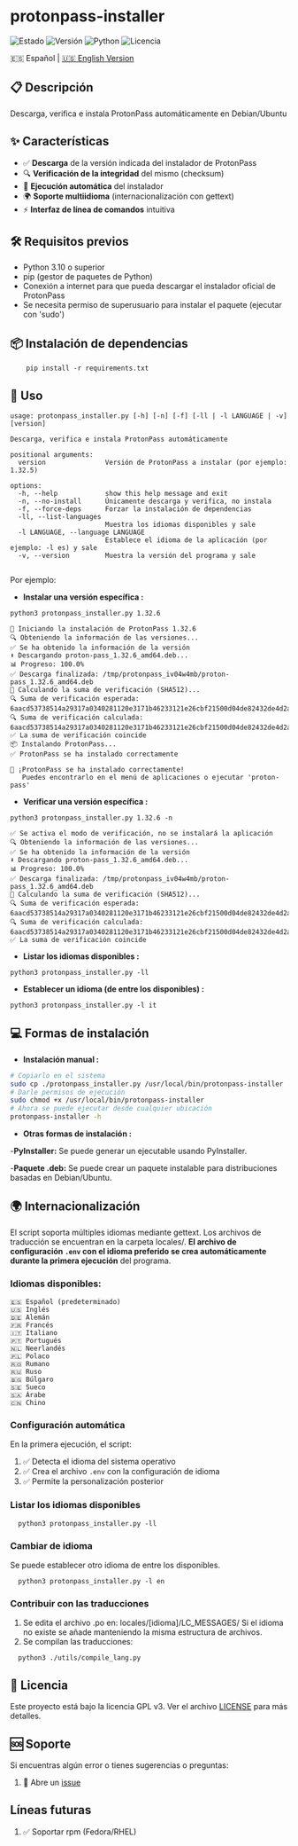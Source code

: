 # protonpass-installer

![Estado](https://img.shields.io/badge/Estado-Estable-yellow?style=for-the-badge)
![Versión](https://img.shields.io/badge/Versión-1.0.0-blue?style=for-the-badge)
![Python](https://img.shields.io/badge/Python-3.10%2B-blue?style=for-the-badge&logo=python)
![Licencia](https://img.shields.io/badge/Licencia-GPL_v3-blue.svg?style=for-the-badge)

  🇪🇸 Español | [🇺🇸 English Version](README_EN.md)

## 📋 Descripción

Descarga, verifica e instala ProtonPass automáticamente en Debian/Ubuntu

## ✨ Características

- ✅ **Descarga** de la versión indicada del instalador de ProtonPass
- 🔍 **Verificación de la integridad** del mismo (checksum)
- 🚀 **Ejecución automática** del instalador
- 🌍 **Soporte multiidioma** (internacionalización con gettext)
- ⚡ **Interfaz de línea de comandos** intuitiva

## 🛠️ Requisitos previos

- Python 3.10 o superior
- pip (gestor de paquetes de Python)
- Conexión a internet para que pueda descargar el instalador oficial de ProtonPass
- Se necesita permiso de superusuario para instalar el paquete (ejecutar con 'sudo')

## 📦 Instalación de dependencias

```
    pip install -r requirements.txt
```

## 🚀 Uso
```
usage: protonpass_installer.py [-h] [-n] [-f] [-ll | -l LANGUAGE | -v] [version]

Descarga, verifica e instala ProtonPass automáticamente

positional arguments:
  version               Versión de ProtonPass a instalar (por ejemplo: 1.32.5)

options:
  -h, --help            show this help message and exit
  -n, --no-install      Únicamente descarga y verifica, no instala
  -f, --force-deps      Forzar la instalación de dependencias
  -ll, --list-languages
                        Muestra los idiomas disponibles y sale
  -l LANGUAGE, --language LANGUAGE
                        Establece el idioma de la aplicación (por ejemplo: -l es) y sale
  -v, --version         Muestra la versión del programa y sale


```
Por ejemplo: 
* **Instalar una versión específica :**
```
python3 protonpass_installer.py 1.32.6

🚀 Iniciando la instalación de ProtonPass 1.32.6
🔍 Obteniendo la información de las versiones...
✅ Se ha obtenido la información de la versión
⬇️ Descargando proton-pass_1.32.6_amd64.deb...
📊 Progreso: 100.0%
✅ Descarga finalizada: /tmp/protonpass_iv04w4mb/proton-pass_1.32.6_amd64.deb
🔐 Calculando la suma de verificación (SHA512)...
🔍 Suma de verificación esperada:  6aacd53738514a29317a0340281120e3171b46233121e26cbf21500d04de82432de4d2ab41522a8fa61df2fa04a860b40ffa3ddc6dba079c53c2ce1b3771c69d
🔍 Suma de verificación calculada: 6aacd53738514a29317a0340281120e3171b46233121e26cbf21500d04de82432de4d2ab41522a8fa61df2fa04a860b40ffa3ddc6dba079c53c2ce1b3771c69d
✅ La suma de verificación coincide
📦 Instalando ProtonPass...
✅ ProtonPass se ha instalado correctamente

🎉 ¡ProtonPass se ha instalado correctamente!
   Puedes encontrarlo en el menú de aplicaciones o ejecutar 'proton-pass'

```
* **Verificar una versión específica :**
```
python3 protonpass_installer.py 1.32.6 -n

✅ Se activa el modo de verificación, no se instalará la aplicación
🔍 Obteniendo la información de las versiones...
✅ Se ha obtenido la información de la versión
⬇️ Descargando proton-pass_1.32.6_amd64.deb...
📊 Progreso: 100.0%
✅ Descarga finalizada: /tmp/protonpass_iv04w4mb/proton-pass_1.32.6_amd64.deb
🔐 Calculando la suma de verificación (SHA512)...
🔍 Suma de verificación esperada:  6aacd53738514a29317a0340281120e3171b46233121e26cbf21500d04de82432de4d2ab41522a8fa61df2fa04a860b40ffa3ddc6dba079c53c2ce1b3771c69d
🔍 Suma de verificación calculada: 6aacd53738514a29317a0340281120e3171b46233121e26cbf21500d04de82432de4d2ab41522a8fa61df2fa04a860b40ffa3ddc6dba079c53c2ce1b3771c69d
✅ La suma de verificación coincide
```
* **Listar los idiomas disponibles :**
```
python3 protonpass_installer.py -ll
```
* **Establecer un idioma (de entre los disponibles) :**
```
python3 protonpass_installer.py -l it
```
## 💻 Formas de instalación
* **Instalación manual :**
```bash
# Copiarlo en el sistema
sudo cp ./protonpass_installer.py /usr/local/bin/protonpass-installer
# Darle permisos de ejecución
sudo chmod +x /usr/local/bin/protonpass-installer
# Ahora se puede ejecutar desde cualquier ubicación
protonpass-installer -h
```
* **Otras formas de instalación :**

-**PyInstaller:** Se puede generar un ejecutable usando PyInstaller.

-**Paquete .deb:** Se puede crear un paquete instalable para distribuciones basadas en Debian/Ubuntu.

## 🌍 Internacionalización

El script soporta múltiples idiomas mediante gettext. Los archivos de traducción se encuentran en la carpeta locales/.
**El archivo de configuración `.env` con el idioma preferido se crea automáticamente durante la primera ejecución** del programa.

### Idiomas disponibles:

    🇪🇸 Español (predeterminado)
    🇺🇸 Inglés    
    🇩🇪 Alemán
    🇫🇷 Francés
    🇮🇹 Italiano
    🇵🇹 Portugués
    🇳🇱 Neerlandés
    🇵🇱 Polaco
    🇷🇴 Rumano
    🇷🇺 Ruso
    🇧🇬 Búlgaro
    🇸🇪 Sueco
    🇸🇦 Árabe
    🇨🇳 Chino

### Configuración automática
En la primera ejecución, el script:
1. ✅ Detecta el idioma del sistema operativo
2. ✅ Crea el archivo `.env` con la configuración de idioma
3. ✅ Permite la personalización posterior 

### Listar los idiomas disponibles
 ```
   python3 protonpass_installer.py -ll
   ```

### Cambiar de idioma
 Se puede establecer otro idioma de entre los disponibles.
 ```
   python3 protonpass_installer.py -l en
   ```

### Contribuir con las traducciones

1. Se edita el archivo .po en: locales/[idioma]/LC_MESSAGES/
   Si el idioma no existe se añade manteniendo la misma estructura de archivos.
2. Se compilan las traducciones:
 ```
   python3 ./utils/compile_lang.py 
   ```
## 📄 Licencia

Este proyecto está bajo la licencia GPL v3. Ver el archivo [LICENSE](LICENSE) para más detalles.

## 🆘 Soporte

Si encuentras algún error o tienes sugerencias o preguntas:
   
1. 📧 Abre un [issue](https://github.com/medinaccesar/protonpass-installer/issues)

## Líneas futuras
1. ✅ Soportar rpm (Fedora/RHEL)
